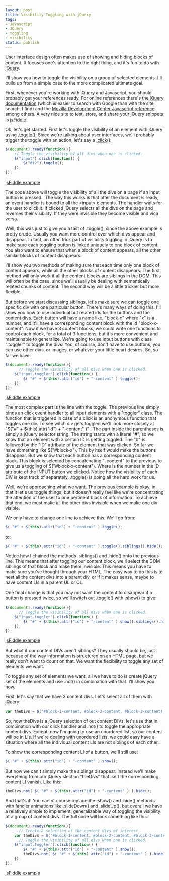 ```yaml
---
layout: post
title: Visibility Toggling with jQuery
tags:
- Javascript
- JQuery
- toggling
- visibility
status: publish
---
```

User interface design often makes use of showing and hiding blocks of content. It focuses one's attention to the right 
thing, and it's fun to do with <a href="http://jquery.com/">jQuery</a>.

I'll show you how to toggle the visibility on a group of selected elements. I'll build up from a simple case to the more
complicated ultimate goal.

First, whenever you're working with jQuery and Javascript, you should probably get your references ready. For online 
references there's the<a href="http://docs.jquery.com/Main_Page"> jQuery documentation</a> (which is easier to search 
with Google than with the site search, I find) and the <a href="https://developer.mozilla.org/en/javascript">Mozilla 
    Development Center Javascript reference</a> among others. A very nice site to test, store, and share your jQuery 
snippets is <a href="http://jsfiddle.net/">jsFiddle</a>.

Ok, let's get started. First let's toggle the visibility of an element with jQuery
using <a href="http://api.jquery.com/toggle/">.toggle()</a>. Since we're talking about user interfaces, we'll probably
trigger the toggle with an action, let's say a <a href="http://api.jquery.com/click/">.click()</a>:

```javascript
$(document).ready(function(){
    // Toggle the visibility of all divs when one is clicked.
    $("input").click(function() {
        $("div").toggle();
    });
});
```

<a href="http://jsfiddle.net/QXZ7p/">jsFiddle example</a>

The code above will toggle the visibility of all the divs on a page if an input button is pressed.  The way this works
is that after the document is ready, an event handler is bound to all the &lt;input&gt; elements. The handler waits for
the user to click it. If clicked jQuery selects all the divs on the page and reverses their visibility. If they were
invisible they become visible and vica versa.

Well, this was just to give you a tast of .toggle(), since the above example is pretty crude. Usually you want more
control over which divs appear and disappear. In fact, an often trick part of visibility toggling in jQuery is to make
sure each toggling button is linked uniquely to one block of content. You also want to ensure that when a block of
content appears, all the other similar blocks of content disappears.

I'll show you two methods of making sure that each time only one block of content appears, while all the other blocks
of content disappears. The first method will only work if all the content blocks are siblings in the DOM. This will
often be the case, since we'll usually be dealing with semantically related chunks of content. The second way will be a
little trickier but more flexible.

But before we start discussing siblings, let's make sure we can toggle one specific div with one particular button.
There's many ways of doing this. I'll show you how to use individual but related ids for the buttons and the content
divs. Each button will have a name like, "block-x" where "x" is a number, and it'll have a corresponding content block
with the id "block-x-content". Now if we have 3 content blocks, we could write one functions to control each block, for
a total of 3 functions, but it's more convenient and maintainable to generalize. We're going to use input buttons with
class ".toggler" to toggle the divs. You, of course, don't have to use buttons, you can use other divs, or images, or
whatever your little heart desires. So, so far we have:

``` javascript
$(document).ready(function(){
      // Toggle the visibility of all divs when one is clicked.
    $("input.toggler").click(function() {
        $( "#" + $(this).attr("id") + "-content" ).toggle();
    });
});
```

<a href="http://jsfiddle.net/N4PDK/">jsFiddle example</a>

The most complex part is the line with the toggle. The previous line simply binds an click event handler to all input 
elements with a "toggler" class. The function that is triggered in case of a click is an anonymous function that toggles 
one div. To see witch div gets toggled we'll look more closely at "$("#" + $(this).attr("id") + "-content" )" . The part 
inside the parentheses is simply a jQuery selector string. The string starts with a literal "#", so we know that an 
element with a certain ID is getting toggled. The "#" is followed by the "ID" attribute of the element that was clicked. 
So far we have something like $("#block-x"). This by itself would make the buttons disappear. But we know that each 
button has a corresponding content block. This block is selected by concatenating "-content" to the previous to give us 
a toggling of $("#block-x-content"). Where is the number in the ID attribute of the INPUT button we clicked. Notice how 
the visibility of each DIV is kept track of separately. .toggle() is doing all the hard work for us.

Well, we're approaching what we want. The previous example is okay, in that it let's us toggle things, but it doesn't 
really feel like we're concentrating the attention of the user to one pertinent block of information. To achieve that 
end, we must make all the other divs invisible when we make one div visible.

We only have to change one line to achieve this. We'll go from:

``` javascript
$( "#" + $(this).attr("id") + "-content" ).toggle();
```

to:

``` javascript
$( "#" + $(this).attr("id") + "-content" ).toggle().siblings().hide();
```

Notice how I chained the methods .siblings() and .hide() onto the previous line. This means that after toggling our 
content block, we'll select the DOM siblings of that block and make them invisible. This means you have to make sure 
you've thought through your HTML. The easy way to do this is to nest all the content divs into a parent div, or if it 
makes sense, maybe to have content LIs in a parent UL or OL.

One final change is that you may not want the content to disappear if a button is pressed twice, so we'll switch out 
.toggle() with .show() to give:<span class="Apple-style-span" style="font-family: Consolas, Monaco, monospace; font-size: 12px; line-height: 18px; white-space: pre;">​</span>

``` javascript
$(document).ready(function(){
      // Toggle the visibility of all divs when one is clicked.
    $("input.toggler").click(function() {
        $( "#" + $(this).attr("id") + "-content" ).show().siblings().hide();
    });
});
```

<a href="http://jsfiddle.net/NeVDs/">jsFiddle example</a>

But what if our content DIVs aren't siblings? They usually should be, just because of the way information is structured on an HTML page, but we really don't want to count on that. We want the flexibility to toggle any set of elements we want.

To toggle any set of elements we want, all we have to do is create jQuery set of the elements and use .not() in combination with that. I'll show you how.

First, let's say that we have 3 content divs. Let's select all of them with jQuery:

``` javascript
var theDivs = $("#block-1-content, #block-2-content, #block-3-content);
```

So, now theDivs is a jQuery selection of out content DIVs, let's use that in combination with our click handler and .not() to toggle the appropriate content divs. Except, now I'm going to use an unordered list, so our content will be in LIs. If we're dealing with unordered lists, we could easy have a situation where all the individual content LIs are not siblings of each other.

To show the corresponding content LI of a button, we'll still use:

``` javascript
$( "#" + $(this).attr("id") + "-content" ).show();
```

But now we can't simply make the siblings disappear. Instead we'll make everything from our jQuery slection "theDivs" that isn't the corresponding content LI vanish. Like this:

``` javascript
theDivs.not( $( "#" + $(this).attr("id") + "-content" ) ).hide();
```

And that's it! You can of course replace the .show() and .hide() methods with fancier animations like .slideDown() and .slideUp(), but overall we have a relatively simple to implement, generalizable way of toggling the visibility of a group of content divs. The full code will look something like this:

``` javascript
$(document).ready(function(){
      // Create a selection of the content divs of interest
    var theDivs = $("#block-1-content, #block-2-content, #block-3-content");
      // Toggle the visibility of all divs when one is clicked.
    $("input.toggler").click(function() {
        $( "#" + $(this).attr("id") + "-content" ).show();
        theDivs.not( $( "#" + $(this).attr("id") + "-content" ) ).hide();
    });
});​
```

<a href="http://jsfiddle.net/NNLzj/">jsFiddle example</a>
